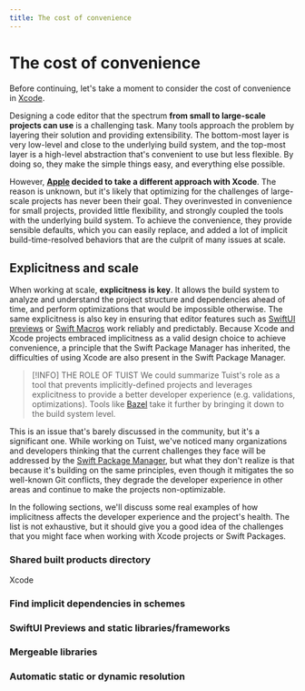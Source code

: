 ```yaml
---
title: The cost of convenience
---
```


# The cost of convenience

Before continuing, let's take a moment to consider the cost of convenience in [Xcode](https://www.google.com/url?sa=t&source=web&rct=j&opi=89978449&url=https://developer.apple.com/xcode/&ved=2ahUKEwik55Xo35-FAxVqxzgGHZAZCz4QFnoECAYQAQ&usg=AOvVaw28WTg1BlCGAf937pcwXMip).

Designing a code editor that the spectrum **from small to large-scale projects can use** is a challenging task. 
Many tools approach the problem by layering their solution and providing extensibility. The bottom-most layer is very low-level and close to the underlying build system, and the top-most layer is a high-level abstraction that's convenient to use but less flexible.
By doing so, they make the simple things easy, and everything else possible.

However,
**[Apple](https://www.apple.com) decided to take a different approach with Xcode**.
The reason is unknown, but it's likely that optimizing for the challenges of large-scale projects has never been their goal.
They overinvested in convenience for small projects,
provided little flexibility,
and strongly coupled the tools with the underlying build system.
To achieve the convenience, they provide sensible defaults, which you can easily replace,
and added a lot of implicit build-time-resolved behaviors that are the culprit of many issues at scale.

## Explicitness and scale

When working at scale, **explicitness is key**.
It allows the build system to analyze and understand the project structure and dependencies ahead of time,
and perform optimizations that would be impossible otherwise.
The same explicitness is also key in ensuring that editor features such as [SwiftUI previews](https://developer.apple.com/documentation/swiftui/previews-in-xcode) or [Swift Macros](https://docs.swift.org/swift-book/documentation/the-swift-programming-language/macros/) work reliably and predictably.
Because Xcode and Xcode projects embraced implicitness as a valid design choice to achieve convenience,
a principle that the Swift Package Manager has inherited,
the difficulties of using Xcode are also present in the Swift Package Manager.

> [!INFO] THE ROLE OF TUIST
> We could summarize Tuist's role as a tool that prevents implicitly-defined projects and leverages explicitness to provide a better developer experience (e.g. validations, optimizations). Tools like [Bazel](https://bazel.build) take it further by bringing it down to the build system level.

This is an issue that's barely discussed in the community, but it's a significant one.
While working on Tuist,
we've noticed many organizations and developers thinking that the current challenges they face will be addressed by the [Swift Package Manager](https://www.swift.org/documentation/package-manager/),
but what they don't realize is that because it's building on the same principles,
even though it mitigates the so well-known Git conflicts,
they degrade the developer experience in other areas and continue to make the projects non-optimizable.

In the following sections, we'll discuss some real examples of how implicitness affects the developer experience and the project's health. The list is not exhaustive, but it should give you a good idea of the challenges that you might face when working with Xcode projects or Swift Packages.

### Shared built products directory

Xcode 

### Find implicit dependencies in schemes

### SwiftUI Previews and static libraries/frameworks

### Mergeable libraries

### Automatic static or dynamic resolution

<!-- Along with explicitness, functional principles like immutability and purity are also important. -->

<!-- ## Implicitness -->

<!-- Xcode is a powerful tool that offers a wide range of features, but it's not without its drawbacks. The complexity of Xcode projects can lead to merge conflicts, slow build times, and a lack of flexibility in project structure. This is where Tuist comes in. -->